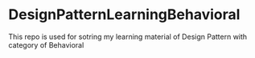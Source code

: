 # DesignPatternLearningBehavioral

This repo is used for sotring my learning material of Design Pattern with category of Behavioral
